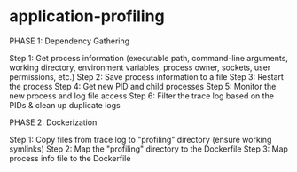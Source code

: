 # application-profiling

PHASE 1: Dependency Gathering

Step 1: Get process information (executable path, command-line arguments, working directory, environment variables, process owner, sockets, user permissions, etc.)
Step 2: Save process information to a file
Step 3: Restart the process
Step 4: Get new PID and child processes
Step 5: Monitor the new process and log file access
Step 6: Filter the trace log based on the PIDs & clean up duplicate logs

PHASE 2: Dockerization

Step 1: Copy files from trace log to "profiling" directory (ensure working symlinks)
Step 2: Map the "profiling" directory to the Dockerfile
Step 3: Map process info file to the Dockerfile
